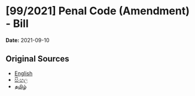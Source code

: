 # [99/2021] Penal Code (Amendment) - Bill

**Date:** 2021-09-10

## Original Sources

- [English](https://documents.gov.lk/view/bills/2021/9/99-2021_E.pdf)
- [සිංහල](https://documents.gov.lk/view/bills/2021/9/99-2021_S.pdf)
- [தமிழ்](https://documents.gov.lk/view/bills/2021/9/99-2021_T.pdf)
